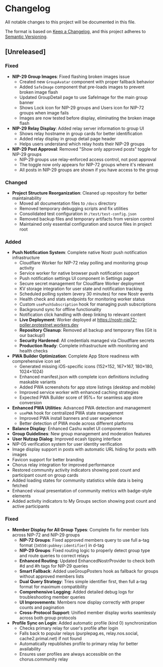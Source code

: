 # Changelog

All notable changes to this project will be documented in this file.

The format is based on [Keep a Changelog](https://keepachangelog.com/en/1.0.0/),
and this project adheres to [Semantic Versioning](https://semver.org/spec/v2.0.0.html).

## [Unreleased]

### Fixed
- **NIP-29 Group Images**: Fixed flashing broken images issue
  - Created new `GroupAvatar` component with proper fallback behavior
  - Added `SafeImage` component that pre-loads images to prevent broken image flash
  - Updated GroupDetail page to use SafeImage for the main group banner
  - Shows Lock icon for NIP-29 groups and Users icon for NIP-72 groups when image fails
  - Images are now tested before display, eliminating the broken image flash
- **NIP-29 Relay Display**: Added relay server information to group UI
  - Shows relay hostname in group cards for better identification
  - Added relay display in group detail page header
  - Helps users understand which relay hosts their NIP-29 groups
- **NIP-29 Post Approval**: Removed "Show only approved posts" toggle for NIP-29 groups
  - NIP-29 groups use relay-enforced access control, not post approval
  - The toggle now only appears for NIP-72 groups where it's relevant
  - All posts in NIP-29 groups are shown if you have access to the group

### Changed
- **Project Structure Reorganization**: Cleaned up repository for better maintainability
  - Moved all documentation files to `/docs` directory
  - Removed temporary debugging scripts and fix utilities
  - Consolidated test configuration in `/test/test-config.json`
  - Removed backup files and temporary artifacts from version control
  - Maintained only essential configuration and source files in project root

### Added
- **Push Notification System**: Complete native Nostr push notification infrastructure
  - Cloudflare Worker for NIP-72 relay polling and monitoring group activity
  - Service worker for native browser push notification support
  - Push notification settings UI component in Settings page
  - Secure secret management for Cloudflare Worker deployment
  - KV storage integration for user state and notification tracking
  - Scheduled polling system (every 30 minutes) for new Nostr events
  - Health check and stats endpoints for monitoring worker status
  - Custom `usePushSubscription` hook for managing push subscriptions
  - Background sync for offline functionality
  - Notification click handling with deep linking to relevant content
  - **Live Deployment**: Worker deployed at https://nostr-nip72-poller.protestnet.workers.dev
  - **Repository Cleanup**: Removed all backup and temporary files (Git is our backup!)
  - **Security Hardened**: All credentials managed via Cloudflare secrets
  - **Production Ready**: Complete infrastructure with monitoring and health checks
- **PWA Builder Optimization**: Complete App Store readiness with comprehensive icon set
  - Generated missing iOS-specific icons (152×152, 167×167, 180×180, 1024×1024)
  - Enhanced manifest.json with complete icon definitions including maskable variants
  - Added PWA screenshots for app store listings (desktop and mobile)
  - Improved service worker with enhanced caching strategies
  - Expected PWA Builder score of 95%+ for seamless app store conversion
- **Enhanced PWA Utilities**: Advanced PWA detection and management
  - `usePWA` hook for centralized PWA state management
  - Improved PWA install banners and user experience
  - Better detection of PWA mode across different platforms
- **Balance Display**: Enhanced Cashu wallet UI components
- **Group Guidelines**: New group management and moderation features
- **User Nutzap Dialog**: Improved ecash tipping interface
- NIP-05 verification system for user identity verification
- Image display support in posts with automatic URL hiding for posts with images
- Favicon support for better branding
- Chorus relay integration for improved performance
- Restored community activity indicators showing post count and participant count on group cards
- Added loading states for community statistics while data is being fetched
- Enhanced visual presentation of community metrics with badge-style elements
- Added activity indicators to My Groups section showing post count and active participants

### Fixed
- **Member Display for All Group Types**: Complete fix for member lists across NIP-72 and NIP-29 groups
  - **NIP-72 Groups**: Fixed approved members query to use full a-tag format (`34550:pubkey:identifier`) in d-tag
  - **NIP-29 Groups**: Fixed routing logic to properly detect group type and route queries to correct relays
  - **Enhanced Routing**: Updated EnhancedNostrProvider to check both #d and #h tags for NIP-29 queries
  - **Smart Fallback**: Added useGroupPosters hook as fallback for groups without approved members lists
  - **Dual Query Strategy**: Tries simple identifier first, then full a-tag format for maximum compatibility
  - **Comprehensive Logging**: Added detailed debug logs for troubleshooting member queries
  - **UI Improvements**: Members now display correctly with proper counts and pagination
  - **Cross-Protocol Support**: Unified member display works seamlessly across both group protocols
- **Profile Sync on Login**: Added automatic profile (kind 0) synchronization
  - Checks primary relay for user's profile after login
  - Falls back to popular relays (purplepag.es, relay.nos.social, cache2.primal.net) if not found
  - Automatically republishes profile to primary relay for better availability
  - Ensures user profiles are always accessible on the chorus.community relay
